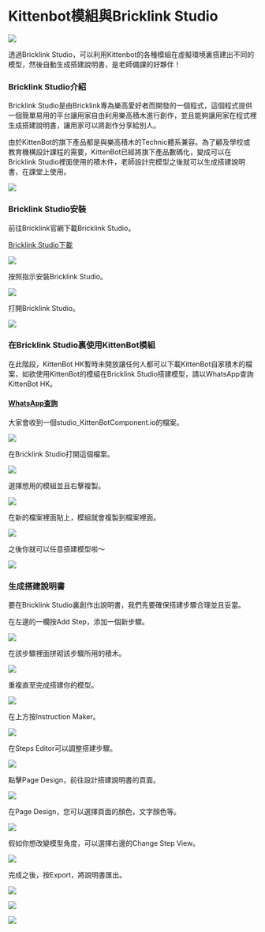 # Kittenbot模組與Bricklink Studio

![](https://kittenbothk.readthedocs.io/en/latest/_images/112.jpg)

透過Bricklink Studio，可以利用Kittenbot的各種模組在虛擬環境裏搭建出不同的模型，然後自動生成搭建說明書，是老師備課的好夥伴！

### Bricklink Studio介紹

Bricklink Studio是由Bricklink專為樂高愛好者而開發的一個程式，這個程式提供一個簡單易用的平台讓用家自由利用樂高積木進行創作，並且能夠讓用家在程式裡生成搭建說明書，讓用家可以將創作分享給別人。

由於KittenBot的旗下產品都是與樂高積木的Technic體系兼容。為了顧及學校或教育機構設計課程的需要，KittenBot已經將旗下產品數碼化，變成可以在Bricklink Studio裡面使用的積木件，老師設計完模型之後就可以生成搭建說明書，在課堂上使用。

![](https://kittenbothk.readthedocs.io/en/latest/_images/216.png)

### Bricklink Studio安裝

前往Bricklink官網下載Bricklink Studio。

[Bricklink Studio下載](https://www.bricklink.com/v3/studio/download.page)

![](https://kittenbothk.readthedocs.io/en/latest/_images/314.png)

按照指示安裝Bricklink Studio。

![](https://kittenbothk.readthedocs.io/en/latest/_images/413.png)

打開Bricklink Studio。

![](https://kittenbothk.readthedocs.io/en/latest/_images/512.png)

### 在Bricklink Studio裏使用KittenBot模組

在此階段，KittenBot HK暫時未開放讓任何人都可以下載KittenBot自家積木的檔案，如欲使用KittenBot的模組在Bricklink Studio搭建模型，請以WhatsApp查詢KittenBot HK。

#### [WhatsApp查詢](https://api.whatsapp.com/send?phone=85268913911\&text=%E4%BD%A0%E5%A5%BD,%E6%88%91%E6%83%B3%E6%9F%A5%E8%A9%A2%E9%97%9C%E6%96%BCBricklink%20Studio%E8%88%87KittenBot%E6%A8%A1%E7%B5%84%E7%9A%84%E8%B3%87%E6%96%99)

大家會收到一個studio\_KittenBotComponent.io的檔案。

![](https://kittenbothk.readthedocs.io/en/latest/_images/69.png)

在Bricklink Studio打開這個檔案。

![](https://kittenbothk.readthedocs.io/en/latest/_images/78.png)

選擇想用的模組並且右擊複製。

![](https://kittenbothk.readthedocs.io/en/latest/_images/87.png)

在新的檔案裡面貼上，模組就會複製到檔案裡面。

![](https://kittenbothk.readthedocs.io/en/latest/_images/96.png)

之後你就可以任意搭建模型啦～

![](https://kittenbothk.readthedocs.io/en/latest/_images/108.png)

### 生成搭建說明書

要在Bricklink Studio裏創作出說明書，我們先要確保搭建步驟合理並且妥當。

在左邊的一欄按Add Step，添加一個新步驟。

![](https://kittenbothk.readthedocs.io/en/latest/_images/1113.png)

在該步驟裡面拼砌該步驟所用的積木。

![](https://kittenbothk.readthedocs.io/en/latest/_images/129.png)

重複直至完成搭建你的模型。

![](https://kittenbothk.readthedocs.io/en/latest/_images/136.png)

在上方按Instruction Maker。

![](https://kittenbothk.readthedocs.io/en/latest/_images/146.png)

在Steps Editor可以調整搭建步驟。

![](https://kittenbothk.readthedocs.io/en/latest/_images/154.png)

點擊Page Design，前往設計搭建說明書的頁面。

![](https://kittenbothk.readthedocs.io/en/latest/_images/163.png)

在Page Design，您可以選擇頁面的顏色，文字顏色等。

![](https://kittenbothk.readthedocs.io/en/latest/_images/175.png)

假如你想改變模型角度，可以選擇右邊的Change Step View。

![](https://kittenbothk.readthedocs.io/en/latest/_images/184.png)

完成之後，按Export，將說明書匯出。

![](https://kittenbothk.readthedocs.io/en/latest/_images/193.png)

![](https://kittenbothk.readthedocs.io/en/latest/_images/203.png)

![](https://kittenbothk.readthedocs.io/en/latest/_images/216.png)
